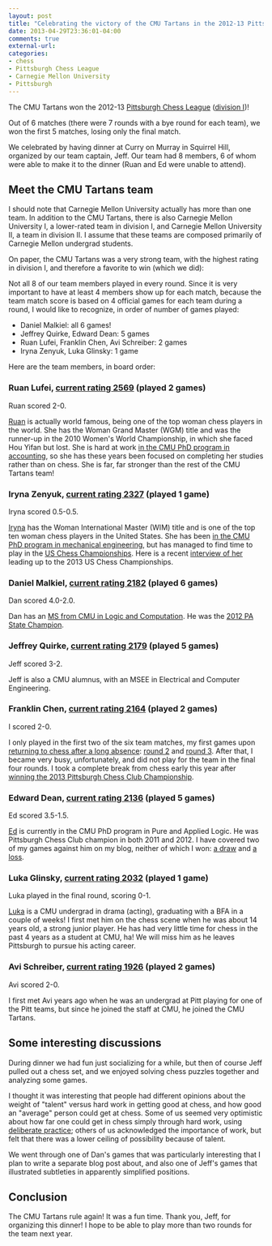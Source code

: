 ```yaml
---
layout: post
title: "Celebrating the victory of the CMU Tartans in the 2012-13 Pittsburgh Chess League season"
date: 2013-04-29T23:36:01-04:00
comments: true
external-url: 
categories: 
- chess
- Pittsburgh Chess League
- Carnegie Mellon University
- Pittsburgh
---
```

The CMU Tartans won the 2012-13 [Pittsburgh Chess League](http://www.pitt.edu/~schach/ChessPA/ChessLeague/wpapcl.htm) ([division I](http://www.pitt.edu/~schach/ChessPA/ChessLeague/pcli.htm))!

Out of 6 matches (there were 7 rounds with a bye round for each team), we won the first 5 matches, losing only the final match.

We celebrated by having dinner at Curry on Murray in Squirrel Hill, organized by our team captain, Jeff. Our team had 8 members, 6 of whom were able to make it to the dinner (Ruan and Ed were unable to attend).

## Meet the CMU Tartans team

I should note that Carnegie Mellon University actually has more than one team. In addition to the CMU Tartans, there is also Carnegie Mellon University I, a lower-rated team in division I, and Carnegie Mellon University II, a team in division II. I assume that these teams are composed primarily of Carnegie Mellon undergrad students.

On paper, the CMU Tartans was a very strong team, with the highest rating in division I, and therefore a favorite to win (which we did):

Not all 8 of our team members played in every round. Since it is very important to have at least 4 members show up for each match, because the team match score is based on 4 official games for each team during a round, I would like to recognize, in order of number of games played:

- Daniel Malkiel: all 6 games!
- Jeffrey Quirke, Edward Dean: 5 games
- Ruan Lufei, Franklin Chen, Avi Schreiber: 2 games
- Iryna Zenyuk, Luka Glinsky: 1 game

Here are the team members, in board order:

### Ruan Lufei, [current rating 2569](http://www.uschess.org/msa/MbrDtlMain.php?14477796) (played 2 games)

Ruan scored 2-0.

[Ruan](http://en.wikipedia.org/wiki/Ruan_Lufei) is actually world famous, being one of the top woman chess players in the world. She has the Woman Grand Master (WGM) title and was the runner-up in the 2010 Women's World Championship, in which she faced Hou Yifan but lost. She is hard at work [in the CMU PhD program in accounting](http://www.tepper.cmu.edu/news-multimedia/tepper-stories/queens-gambit-ruan-balances-chess-with-phd-studies/index.aspx), so she has these years been focused on completing her studies rather than on chess. She is far, far stronger than the rest of the CMU Tartans team!

### Iryna Zenyuk, [current rating 2327](http://www.uschess.org/msa/MbrDtlMain.php?12846035) (played 1 game)

Iryna scored 0.5-0.5.

[Iryna](http://www.uschesschamps.com/bio/zenyuk) has the Woman International Master (WIM) title and is one of the top ten woman chess players in the United States. She has been [in the CMU PhD program in mechanical engineering](http://www.contrib.andrew.cmu.edu/~izenyuk/), but has managed to find time to play in the [US Chess Championships](http://www.uschesschamps.com/). Here is a recent [interview of her](http://www.uschesschamps.com/meet-players-iryna-zenyuk) leading up to the 2013 US Chess Championships.

### Daniel Malkiel, [current rating 2182](http://www.uschess.org/msa/MbrDtlMain.php?12693164) (played 6 games)

Dan scored 4.0-2.0.

Dan has an [MS from CMU in Logic and Computation](http://www.hss.cmu.edu/philosophy/alumni.php). He was the [2012 PA State Champion](http://www.pscfchess.org/results/12110304.htm).

### Jeffrey Quirke, [current rating 2179](http://www.uschess.org/msa/MbrDtlMain.php?12431107) (played 5 games)

Jeff scored 3-2.

Jeff is also a CMU alumnus, with an MSEE in Electrical and Computer Engineering.

### Franklin Chen, [current rating 2164](http://www.uschess.org/msa/MbrDtlMain.php?12226800) (played 2 games)

I scored 2-0.

I only played in the first two of the six team matches, my first games upon [returning to chess after a long absence](/blog/2012/08/21/returning-to-chess/): [round 2](/blog/2012/10/14/pittsburgh-chess-league-round-2-natural-moves-are-often-bad/) and [round 3](/blog/2012/11/11/pittsburgh-chess-league-round-3-back-to-chess-after-a-month-off/). After that, I became very busy, unfortunately, and did not play for the team in the final four rounds. I took a complete break from chess early this year after [winning the 2013 Pittsburgh Chess Club Championship](/blog/2013/02/20/pittsburgh-chess-club-championship-2013-round-6-winning-as-black-like-a-madman/).

### Edward Dean, [current rating 2136](http://www.uschess.org/msa/MbrDtlMain.php?12670976) (played 5 games)

Ed scored 3.5-1.5.

[Ed](http://www.andrew.cmu.edu/user/edean/) is currently in the CMU PhD program in Pure and Applied Logic. He was Pittsburgh Chess Club champion in both 2011 and 2012. I have covered two of my games against him on my blog, neither of which I won: [a draw](/blog/2012/10/09/final-round-of-pittsburgh-chess-club-tournament-clawing-back-from-a-terrible-position-to-draw-and-tie-for-first/) and [a loss](/blog/2012/12/04/round-4-of-pittsburgh-chess-club-tournament-the-agony-of-losing-a-won-game-against-the-difficult-opponent/).

### Luka Glinsky, [current rating 2032](http://www.uschess.org/msa/MbrDtlMain.php?12864884) (played 1 game)

Luka played in the final round, scoring 0-1.

[Luka](http://lukaglinsky.com/) is a CMU undergrad in drama (acting), graduating with a BFA in a couple of weeks! I first met him on the chess scene when he was about 14 years old, a strong junior player. He has had very little time for chess in the past 4 years as a student at CMU, ha! We will miss him as he leaves Pittsburgh to pursue his acting career.

### Avi Schreiber, [current rating 1926](http://www.uschess.org/msa/MbrDtlMain.php?12691059) (played 2 games)

Avi scored 2-0.

I first met Avi years ago when he was an undergrad at Pitt playing for one of the Pitt teams, but since he joined the staff at CMU, he joined the CMU Tartans.

## Some interesting discussions

During dinner we had fun just socializing for a while, but then of course Jeff pulled out a chess set, and we enjoyed solving chess puzzles together and analyzing some games.

I thought it was interesting that people had different opinions about the weight of "talent" versus hard work in getting good at chess, and how good an "average" person could get at chess. Some of us seemed very optimistic about how far one could get in chess simply through hard work, using [deliberate practice](http://en.wikipedia.org/wiki/Practice_%28learning_method%29); others of us acknowledged the importance of work, but felt that there was a lower ceiling of possibility because of talent.

We went through one of Dan's games that was particularly interesting that I plan to write a separate blog post about, and also one of Jeff's games that illustrated subtleties in apparently simplified positions.

## Conclusion

The CMU Tartans rule again! It was a fun time. Thank you, Jeff, for organizing this dinner! I hope to be able to play more than two rounds for the team next year.
